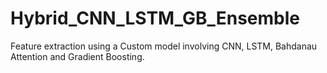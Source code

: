 # Hybrid_CNN_LSTM_GB_Ensemble
Feature extraction using a Custom model involving CNN, LSTM, Bahdanau Attention and Gradient Boosting.
